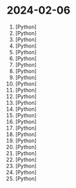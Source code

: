 # 2024-02-06

1. [](https://github.comundefined "Modeling, training, eval, and inference code for OLMo") [Python]
2. [](https://github.comundefined "MiniCPM-2B: An end-side LLM outperforms Llama2-13B.") [Python]
3. [](https://github.comundefined "Generate and auto-execute Python scripts in the cli") [Python]
4. [](https://github.comundefined "InstantID : Zero-shot Identity-Preserving Generation in Seconds 🔥") [Python]
5. [](https://github.comundefined "Mobile-Agent: Autonomous Multi-Modal Mobile Device Agent with Visual Perception") [Python]
6. [](https://github.comundefined "🏡 Open source home automation that puts local control and privacy first.") [Python]
7. [](https://github.comundefined "Image inpainting tool powered by SOTA AI Model. Remove any unwanted object, defect, people from your pictures or erase and replace(powered by stable diffusion) any thing on your pictures.") [Python]
8. [](https://github.comundefined "Evaluation suite for LLMs") [Python]
9. [](https://github.comundefined "Train Models Contrastively in Pytorch") [Python]
10. [](https://github.comundefined "") [Python]
11. [](https://github.comundefined "提取微信聊天记录，将其导出成HTML、Word、CSV文档永久保存，对聊天记录进行分析生成年度聊天报告") [Python]
12. [](https://github.comundefined "Focus on prompting and generating") [Python]
13. [](https://github.comundefined "Tools for merging pretrained large language models.") [Python]
14. [](https://github.comundefined "") [Python]
15. [](https://github.comundefined "Learn how to design large-scale systems. Prep for the system design interview. Includes Anki flashcards.") [Python]
16. [](https://github.comundefined "基于大模型搭建的微信聊天机器人，同时支持微信、企业微信、公众号、飞书、钉钉接入，可选择GPT3.5/GPT4.0/Claude/文心一言/讯飞星火/通义千问/Gemini/GLM-4/LinkAI，能处理文本、语音和图片，访问操作系统和互联网，支持基于自有知识库进行定制企业智能客服。") [Python]
17. [](https://github.comundefined "The simplest, fastest repository for training/finetuning medium-sized GPTs.") [Python]
18. [](https://github.comundefined "Python Backtesting library for trading strategies") [Python]
19. [](https://github.comundefined "Build games with GPT") [Python]
20. [](https://github.comundefined "Best DDoS Attack Script Python3, (Cyber / DDos) Attack With 56 Methods") [Python]
21. [](https://github.comundefined "Turns Data and AI algorithms into production-ready web applications in no time.") [Python]
22. [](https://github.comundefined "Dive into Nature Simulation v1, a dynamic ecosystem game. Experience life's balance with interactive controls and stunning visuals of flora and fauna. Engage, learn, and enjoy nature's complexity in a vividly animated environment. Perfect for enthusiasts of simulations and nature.") [Python]
23. [](https://github.comundefined "Data and tools for generating and inspecting OLMo pre-training data.") [Python]
24. [](https://github.comundefined "An API wrapper for Discord written in Python.") [Python]
25. [](https://github.comundefined "Real-time face swap for PC streaming or video calls") [Python]

